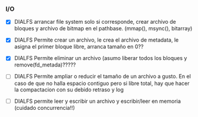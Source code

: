 
### I/O
- [x] DIALFS arrancar file system solo si corresponde, crear archivo de bloques y archivo de bitmap en el pathbase. (mmap(), msync(), bitarray)
- [x] DIALFS Permite crear un archivo, le crea el archivo de metadata, le asigna el primer bloque libre, arranca tamaño en 0??
- [x] DIALFS Permite eliminar un archivo (asumo liberar todos los bloques y remove(fd_metada)?????
- [ ] DIALFS Permite ampliar o reducir el tamaño de un archivo a gusto. En el caso de que no halla espacio contiguo pero si libre total, hay que hacer la compactacion con su debido retraso y log
- [ ] DIALFS permite leer y escribir un archivo y escribir/leer en memoria (cuidado concurrencia!!)



      

